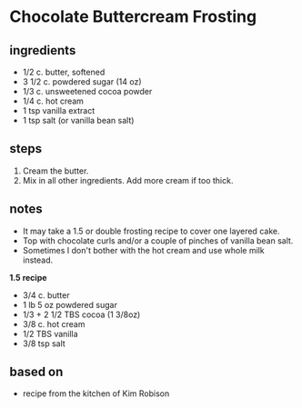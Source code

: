 # Chocolate Buttercream Frosting

## ingredients
* 1/2 c. butter, softened
* 3 1/2 c. powdered sugar (14 oz)
* 1/3 c. unsweetened cocoa powder
* 1/4 c. hot cream
* 1 tsp vanilla extract
* 1 tsp salt (or vanilla bean salt)

## steps  
1. Cream the butter.
2. Mix in all other ingredients. Add more cream if too thick.
  
## notes  
* It may take a 1.5 or double frosting recipe to cover one layered cake.
* Top with chocolate curls and/or a couple of pinches of vanilla bean salt.
* Sometimes I don't bother with the hot cream and use whole milk instead.

**1.5 recipe**
* 3/4 c. butter
* 1 lb 5 oz powdered sugar
* 1/3 + 2 1/2 TBS cocoa (1 3/8oz)
* 3/8 c. hot cream
* 1/2 TBS vanilla
* 3/8 tsp salt

## based on
* recipe from the kitchen of Kim Robison

